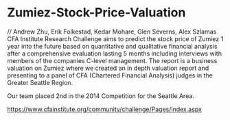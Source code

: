 # Zumiez-Stock-Price-Valuation

// Andrew Zhu, Erik Folkestad, Kedar Mohare, Glen Severns, Alex Szlamas
CFA Institute Research Challenge aims to predict the stock price of Zumiez 1 year into the future based on quantitative and qualitative financial analysis after a comprehensive evaluation lasting 5 months including interviews with members of the companies C-level management. The report is a business valuation on Zumiez where we created an in depth valuation report and presenting to a panel of CFA (Chartered Financial Analysis) judges in the Greater Seattle Region.

Our team placed 2nd in the 2014 Competition for the Seattle Area.



https://www.cfainstitute.org/community/challenge/Pages/index.aspx
